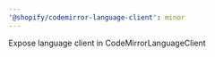 ```yaml
---
'@shopify/codemirror-language-client': minor
---
```


Expose language client in CodeMirrorLanguageClient

